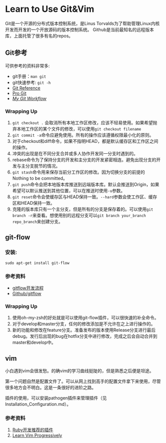 Learn to Use Git&Vim
====================

Git是一个开源的分布式版本控制系统，是Linus Torvalds为了帮助管理Linux内核开发而开发的一个开放源码的版本控制系统。
Github是当前最知名的远程版本库，上面托管了很多有名的repos。

## Git参考

可供参考的资料非常多:

* git手册：`man git`
* git快速参考: `git -h`
* [Git Reference](http://gitref.org)
* [Pro Git](https://github.com/progit/progit)
* *[My Git Workflow](http://osteele.com/posts/2008/05/my-git-workflow)*

### Wrapping Up
1. `git checkout .` 会取消所有本地工作区修改，应该不轻易使用。如果希望抛弃本地工作区的某个文件的修改，可以使用`git checkout filename`
2. `git commit -a`命令应避免使用。所有的操作应该遵循权限最小化的原则。
3. 对于checkout和diff命令，如果不指明HEAD，都是默认缓存区和工作区之间的操作。
4. 冲突的出现是在不同分支合并或多人协作开发同一分支时遇到的。
5. rebase命令为了保持分支的开发和主分支的开发紧密相连。避免出现分支的开发与主分支脱节的情况。
6. `git stash`命令用来保存当前分工作区的修改。因为切换分支的前提的Nothing to be committed。
7. `git push`命令会把本地版本库推送到远端版本库。默认会推送到Origin，如果希望可以默认推送到其他位置，可以在推送时使用`-u`参数。
8. `git reset`命令会使缓存区与HEAD保持一致。`--hard`参数会使工作区、缓存区和HEAD保持一致。
9. 克隆的版本库只有一个主分支，但是所有的分支是保存着的。可以使用`git branch -r`来查看。想使用别的远程分支可以`git branch your_branch repo_branch`来创建分支。

## git-flow

### 安装:

	sudo apt-get install git-flow

### 参考资料

* [gitflow开发流程](http://ihower.tw/blog/archives/5140)
* [Github/gitflow](https://github.com/nvie/gitflow)

### Wrapping Up

1. 使用oh-my-zsh的好处就是可以使用git-flow插件，可以很快速的补全命令。
2. 对于develop和master分支，任何的修改添加是不允许在之上进行操作的。
3. 新的功能和修改在feature分支。准备发布的版本使用Release分支进行最后debug。发行后出现的bug在hotfix分支中进行修改，完成之后会自动合并到master和develop中。

## vim

小白遇到vim会很发愁。的确vim的学习曲线挺陡的，但是熟悉之后便是坦途。

第一个问题自然是配置文件了。可以从网上找到高手的配置文件拿下来使用，尽管很多地方会不明白。这是一条很好的进阶之路。

插件的使用，可以安装pathogen插件来管理插件（见Installation_Configuration.md）。

### 参考资料

1. [Ruby开发推荐的插件](http://ruby-china.org/wiki/tools)
2. [Learn Vim Progressively](http://yannesposito.com/Scratch/en/blog/Learn-Vim-Progressively/)
